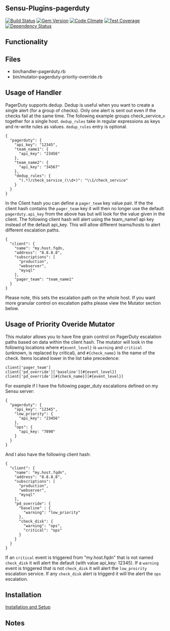 ## Sensu-Plugins-pagerduty

[![Build Status](https://travis-ci.org/sensu-plugins/sensu-plugins-pagerduty.svg?branch=master)](https://travis-ci.org/sensu-plugins/sensu-plugins-pagerduty)
[![Gem Version](https://badge.fury.io/rb/sensu-plugins-pagerduty.svg)](http://badge.fury.io/rb/sensu-plugins-pagerduty)
[![Code Climate](https://codeclimate.com/github/sensu-plugins/sensu-plugins-pagerduty/badges/gpa.svg)](https://codeclimate.com/github/sensu-plugins/sensu-plugins-pagerduty)
[![Test Coverage](https://codeclimate.com/github/sensu-plugins/sensu-plugins-pagerduty/badges/coverage.svg)](https://codeclimate.com/github/sensu-plugins/sensu-plugins-pagerduty)
[![Dependency Status](https://gemnasium.com/sensu-plugins/sensu-plugins-pagerduty.svg)](https://gemnasium.com/sensu-plugins/sensu-plugins-pagerduty)

## Functionality

## Files
 * bin/handler-pagerduty.rb
 * bin/mutator-pagerduty-priority-override.rb

## Usage of Handler

PagerDuty supports dedup. Dedup is useful when you want to create a single alert (for a group of checks). Only one alert is sent out even if the checks fail at the same time. The following example groups check_service_`n` together for a single host. `dedup_rules` take in regular expressions as keys and re-write rules as values. `dedup_rules` entry is optional. 

```
{
  "pagerduty": {
    "api_key": "12345",
    "team_name1": {
      "api_key": "23456"
    },
    "team_name2": {
      "api_key": "34567"
    },
    "dedup_rules": {
      "(.*)/check_service_(\\d+)": "\\1/check_service"
    }
  }
}
```

In the Client hash you can define a `pager_team` key value pair.  If the the client hash contains the `pager_team` key it will then no longer use the default `pagerduty.api_key` from the above has but will look for the value given in the client. The following client hash will  alert using the team_name1 api key instead of the default api_key. This will allow different teams/hosts to alert different escalation paths. 

```
{
  "client": {
    "name": "my.host.fqdn,
    "address": "8.8.8.8",
    "subscriptions": [
      "production",
      "webserver",
      "mysql"
    ],
    "pager_team": "team_name1"
  }
}
```

Please note, this sets the escalation path on the whole host. If you want more granular control on escalation paths please view the Mutator section below.

## Usage of Priority Overide Mutator

This mutator allows you to have fine grain control on PagerDuty escalation paths based on data within the client hash.  The mutator will look in the following locations where `#{event_level}` is `warning` and `critical` (unknown, is replaced by critical), and `#{check_name}` is the name of the check. Items located lower in the list take precedence:

```
client['pager_team']
client['pd_override']['baseline'][#{event_level}]
client['pd_override'][#{check_name}][#{event_level}]
```

For example if I have the following pager_duty escalations defined on my Sensu server:

```
{
  "pagerduty": {
    "api_key": "12345",
    "low_priority": {
      "api_key": "23456"
    },
    "ops": {
      "api_key: "7890"
    }
  }
}
```

And I also have the following client hash:

```
{
  "client": {
    "name": "my.host.fqdn",
    "address": "8.8.8.8",
    "subscriptions": [
      "production",
      "webserver",
      "mysql"
    ],
    "pd_override": {
      "baseline" : {
        "warning": "low_priority"
      },
      "check_disk": {
        "warning": "ops",
        "critical": "ops"
      }
    }
  }
}

```

If an `critical` event is triggered from "my.host.fqdn" that is not named `check_disk` it will alert the default (with value api_key: 12345).  If a `warning` event is triggered that is not `check_disk` it will alert the `low_proirity` escalation service.  If any `check_disk` alert is triggerd it will the alert the `ops` escalation. 

## Installation

[Installation and Setup](http://sensu-plugins.io/docs/installation_instructions.html)

## Notes
